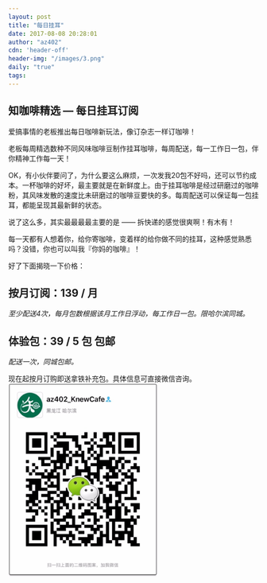 ```yaml
---
layout: post
title: "每日挂耳"
date: 2017-08-08 20:28:01
author: "az402"
cdn: 'header-off'
header-img: "/images/3.png"
daily: "true"
tags:
---
```


## 知咖啡精选 — 每日挂耳订阅

爱搞事情的老板推出每日咖啡新玩法，像订杂志一样订咖啡！

老板每周精选数种不同风味咖啡豆制作挂耳咖啡，每周配送，每一工作日一包，伴你精神工作每一天！

OK，有小伙伴要问了，为什么要这么麻烦，一次发我20包不好吗，还可以节约成本。一杯咖啡的好坏，最主要就是在新鲜度上。由于挂耳咖啡是经过研磨过的咖啡粉，其风味发散的速度比未研磨过的咖啡豆要快的多。每周配送可以保证每一包挂耳，都能呈现其最新鲜的状态。

说了这么多，其实最最最最主要的是 —— 拆快递的感觉很爽啊！有木有！

每一天都有人想着你，给你寄咖啡，变着样的给你做不同的挂耳，这种感觉熟悉吗？没错，你也可以叫我『你妈的咖啡』！

好了下面揭晓一下价格：

## 按月订阅：139 / 月
*至少配送4次，每月包数根据该月工作日浮动，每工作日一包。限哈尔滨同城。*

## 体验包：39 / 5 包 包邮
*配送一次，同城包邮。*

现在起按月订购即送拿铁补充包。具体信息可直接微信咨询。
 <img src="每日咖啡/wechat.jpg" width = "300"  alt="图片名称" align=center />
